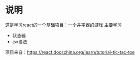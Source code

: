 # 说明
这是学习react的一个基础项目：一个井字器的游戏
主要学习
- 状态器
- jsx语法

项目来自：https://react.docschina.org/learn/tutorial-tic-tac-toe